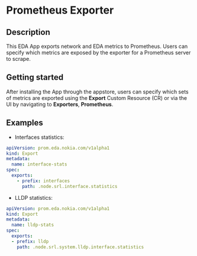 # Prometheus Exporter

## Description

This EDA App exports network and EDA metrics to Prometheus. Users can specify which metrics are exposed by the exporter for a Prometheus server to scrape.

## Getting started

After installing the App through the appstore, users can specify which sets of metrics are exported using the **Export** Custom Resource (CR) or via the UI by navigating to **Exporters**, **Prometheus**.

## Examples

- Interfaces statistics:

```yaml
apiVersion: prom.eda.nokia.com/v1alpha1
kind: Export
metadata:
  name: interface-stats
spec:
  exports:
    - prefix: interfaces
      path: .node.srl.interface.statistics
```

- LLDP statistics:

```yaml
apiVersion: prom.eda.nokia.com/v1alpha1
kind: Export
metadata:
  name: lldp-stats
spec:
  exports:
  - prefix: lldp
    path: .node.srl.system.lldp.interface.statistics
```

